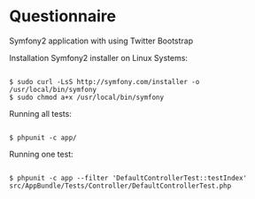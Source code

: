 # Questionnaire
Symfony2 application with using Twitter Bootstrap

Installation Symfony2 installer on Linux Systems:
<pre><code>
$ sudo curl -LsS http://symfony.com/installer -o /usr/local/bin/symfony
$ sudo chmod a+x /usr/local/bin/symfony
</code></pre>

Running all tests:
<pre><code>
$ phpunit -c app/
</code></pre>

Running one test:
<pre><code>
$ phpunit -c app --filter 'DefaultControllerTest::testIndex' src/AppBundle/Tests/Controller/DefaultControllerTest.php
</pre></code>